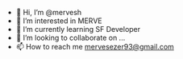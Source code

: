- 👋 Hi, I’m @mervesh
- 👀 I’m interested in MERVE
- 🌱 I’m currently learning SF Developer
- 💞️ I’m looking to collaborate on ...
- 📫 How to reach me mervesezer93@gmail.com

<!---
mervesh/mervesh is a ✨ special ✨ repository because its `README.md` (this file) appears on your GitHub profile.
You can click the Preview link to take a look at your changes.
--->
